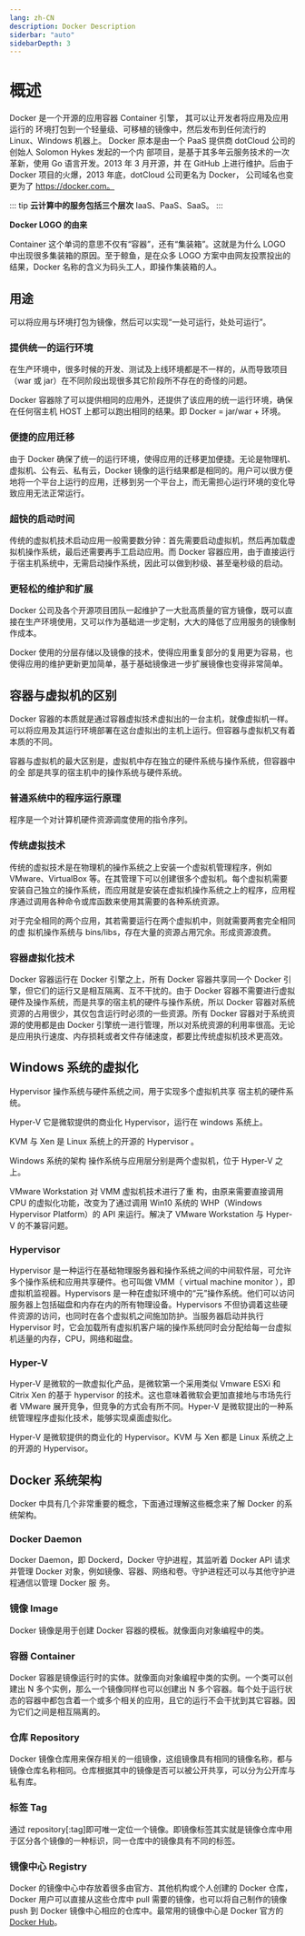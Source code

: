 ```yaml
---
lang: zh-CN
description: Docker Description
siderbar: "auto"
sidebarDepth: 3
---
```


# 概述

Docker 是一个开源的应用容器 Container 引擎， 其可以让开发者将应用及应用运行的 环境打包到一个轻量级、可移植的镜像中，然后发布到任何流行的 Linux、Windows 机器上。 Docker 原本是由一个 PaaS 提供商 dotCloud 公司的创始人 Solomon Hykes 发起的一个内 部项目，是基于其多年云服务技术的一次革新，使用 Go 语言开发。2013 年 3 月开源，并 在 GitHub 上进行维护。后由于 Docker 项目的火爆，2013 年底，dotCloud 公司更名为 Docker， 公司域名也变更为了 https://docker.com。

::: tip
**云计算中的服务包括三个层次** IaaS、PaaS、SaaS。
:::

**Docker LOGO 的由来**

Container 这个单词的意思不仅有“容器”，还有“集装箱”。这就是为什么 LOGO 中出现很多集装箱的原因。至于鲸鱼，是在众多 LOGO 方案中由网友投票投出的结果，Docker 名称的含义为码头工人，即操作集装箱的人。

## 用途

可以将应用与环境打包为镜像，然后可以实现“一处可运行，处处可运行”。

### 提供统一的运行环境

在生产环境中，很多时候的开发、测试及上线环境都是不一样的，从而导致项目（war 或 jar）在不同阶段出现很多其它阶段所不存在的奇怪的问题。

Docker 容器除了可以提供相同的应用外，还提供了该应用的统一运行环境，确保在任何宿主机 HOST 上都可以跑出相同的结果。即 Docker = jar/war + 环境。

### 便捷的应用迁移

由于 Docker 确保了统一的运行环境，使得应用的迁移更加便捷。无论是物理机、虚拟机、公有云、私有云，Docker 镜像的运行结果都是相同的。用户可以很方便地将一个平台上运行的应用，迁移到另一个平台上，而无需担心运行环境的变化导致应用无法正常运行。

### 超快的启动时间

传统的虚拟机技术启动应用一般需要数分钟：首先需要启动虚拟机，然后再加载虚拟机操作系统，最后还需要再手工启动应用。而 Docker 容器应用，由于直接运行于宿主机系统中，无需启动操作系统，因此可以做到秒级、甚至毫秒级的启动。

### 更轻松的维护和扩展

Docker 公司及各个开源项目团队一起维护了一大批高质量的官方镜像，既可以直接在生产环境使用，又可以作为基础进一步定制，大大的降低了应用服务的镜像制作成本。

Docker 使用的分层存储以及镜像的技术，使得应用重复部分的复用更为容易，也使得应用的维护更新更加简单，基于基础镜像进一步扩展镜像也变得非常简单。

## 容器与虚拟机的区别

Docker 容器的本质就是通过容器虚拟技术虚拟出的一台主机，就像虚拟机一样。可以将应用及其运行环境部署在这台虚拟出的主机上运行。但容器与虚拟机又有着本质的不同。

容器与虚拟机的最大区别是，虚拟机中存在独立的硬件系统与操作系统，但容器中的全 部是共享的宿主机中的操作系统与硬件系统。

### 普通系统中的程序运行原理

程序是一个对计算机硬件资源调度使用的指令序列。

### 传统虚拟技术

传统的虚拟技术是在物理机的操作系统之上安装一个虚拟机管理程序，例如 VMware、VirtualBox 等。在其管理下可以创建很多个虚拟机。每个虚拟机需要安装自己独立的操作系统，而应用就是安装在虚拟机操作系统之上的程序，应用程序通过调用各种命令或库函数来使用其需要的各种系统资源。

对于完全相同的两个应用，其若需要运行在两个虚拟机中，则就需要两套完全相同的虚 拟机操作系统与 bins/libs，存在大量的资源占用冗余。形成资源浪费。

### 容器虚拟化技术

Docker 容器运行在 Docker 引擎之上，所有 Docker 容器共享同一个 Docker 引擎，但它们的运行又是相互隔离、互不干扰的。由于 Docker 容器不需要进行虚拟硬件及操作系统，而是共享的宿主机的硬件与操作系统，所以 Docker 容器对系统资源的占用很少，其仅包含运行时必须的一些资源。所有 Docker 容器对于系统资源的使用都是由 Docker 引擎统一进行管理，所以对系统资源的利用率很高。无论是应用执行速度、内存损耗或者文件存储速度，都要比传统虚拟机技术更高效。

## Windows 系统的虚拟化

Hypervisor 操作系统与硬件系统之间，用于实现多个虚拟机共享 宿主机的硬件系统。

Hyper-V 它是微软提供的商业化 Hypervisor，运行在 windows 系统上。

KVM 与 Xen 是 Linux 系统上的开源的 Hypervisor 。

Windows 系统的架构 操作系统与应用层分别是两个虚拟机，位于 Hyper-V 之上。

VMware Workstation 对 VMM 虚拟机技术进行了重 构，由原来需要直接调用 CPU 的虚拟化功能，改变为了通过调用 Win10 系统的 WHP（Windows Hypervisor Platform）的 API 来运行。解决了 VMware Workstation 与 Hyper-V 的不兼容问题。

### Hypervisor

Hypervisor 是一种运行在基础物理服务器和操作系统之间的中间软件层，可允许多个操作系统和应用共享硬件。也可叫做 VMM（ virtual machine monitor ），即虚拟机监视器。Hypervisors 是一种在虚拟环境中的“元”操作系统。他们可以访问服务器上包括磁盘和内存在内的所有物理设备。Hypervisors 不但协调着这些硬件资源的访问，也同时在各个虚拟机之间施加防护。当服务器启动并执行 Hypervisor 时，它会加载所有虚拟机客户端的操作系统同时会分配给每一台虚拟机适量的内存，CPU，网络和磁盘。

### Hyper-V

Hyper-V 是微软的一款虚拟化产品，是微软第一个采用类似 Vmware ESXi 和 Citrix Xen 的基于 hypervisor 的技术。这也意味着微软会更加直接地与市场先行者 VMware 展开竞争，但竞争的方式会有所不同。Hyper-V 是微软提出的一种系统管理程序虚拟化技术，能够实现桌面虚拟化。

Hyper-V 是微软提供的商业化的 Hypervisor。KVM 与 Xen 都是 Linux 系统之上的开源的 Hypervisor。

## Docker 系统架构

Docker 中具有几个非常重要的概念，下面通过理解这些概念来了解 Docker 的系统架构。

### Docker Daemon

Docker Daemon，即 Dockerd，Docker 守护进程，其监听着 Docker API 请求并管理 Docker 对象，例如镜像、容器、网络和卷。守护进程还可以与其他守护进程通信以管理 Docker 服 务。

### 镜像 Image

Docker 镜像是用于创建 Docker 容器的模板。就像面向对象编程中的类。

### 容器 Container

Docker 容器是镜像运行时的实体。就像面向对象编程中类的实例。一个类可以创建出 N 多个实例，那么一个镜像同样也可以创建出 N 多个容器。每个处于运行状态的容器中都包含着一个或多个相关的应用，且它的运行不会干扰到其它容器。因为它们之间是相互隔离的。

### 仓库 Repository

Docker 镜像仓库用来保存相关的一组镜像，这组镜像具有相同的镜像名称，都与镜像仓库名称相同。仓库根据其中的镜像是否可以被公开共享，可以分为公开库与私有库。

### 标签 Tag

通过 repository[:tag]即可唯一定位一个镜像。即镜像标签其实就是镜像仓库中用于区分各个镜像的一种标识，同一仓库中的镜像具有不同的标签。

### 镜像中心 Registry

Docker 的镜像中心中存放着很多由官方、其他机构或个人创建的 Docker 仓库，Docker 用户可以直接从这些仓库中 pull 需要的镜像，也可以将自己制作的镜像 push 到 Docker 镜像中心相应的仓库中。最常用的镜像中心是 Docker 官方的[Docker Hub](https://hub.docker.com)。
